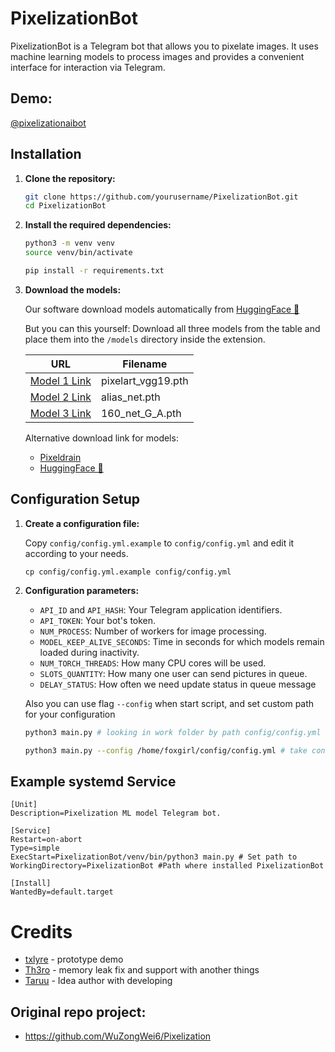 # PixelizationBot

PixelizationBot is a Telegram bot that allows you to pixelate images. It uses machine learning models to process images and provides a convenient interface for interaction via Telegram.

## Demo:
[@pixelizationaibot](https://t.me/pixelizationaibot)

## Installation

1. **Clone the repository:**

   ```bash
   git clone https://github.com/yourusername/PixelizationBot.git
   cd PixelizationBot
   ```

2. **Install the required dependencies:**

   ```bash
   python3 -m venv venv
   source venv/bin/activate
   
   pip install -r requirements.txt
   ```

3. **Download the models:**
   
   Our software download models automatically from [HuggingFace 🤗](https://huggingface.co/ashleykleynhans/pixelization/tree/main)
   
   But you can this yourself:
   Download all three models from the table and place them into the `/models` directory inside the extension.

   | URL | Filename |
   |-----|----------|
   | [Model 1 Link](https://drive.google.com/file/d/1VRYKQOsNlE1w1LXje3yTRU5THN2MGdMM/view?usp=sharing) | pixelart_vgg19.pth |
   | [Model 2 Link](https://drive.google.com/file/d/17f2rKnZOpnO9ATwRXgqLz5u5AZsyDvq_/view?usp=sharing) | alias_net.pth |
   | [Model 3 Link](https://drive.google.com/file/d/1i_8xL3stbLWNF4kdQJ50ZhnRFhSDh3Az/view?usp=sharing) | 160_net_G_A.pth |

   Alternative download link for models: 
   - [Pixeldrain](https://pixeldrain.com/u/QfmACJAG)
   - [HuggingFace 🤗](https://huggingface.co/ashleykleynhans/pixelization/tree/main)
   

## Configuration Setup

1. **Create a configuration file:**

   Copy `config/config.yml.example` to `config/config.yml` and edit it according to your needs.
   
   `cp config/config.yml.example config/config.yml`   

2. **Configuration parameters:**

   - `API_ID` and `API_HASH`: Your Telegram application identifiers.
   - `API_TOKEN`: Your bot's token.
   - `NUM_PROCESS`: Number of workers for image processing.
   - `MODEL_KEEP_ALIVE_SECONDS`: Time in seconds for which models remain loaded during inactivity.
   - `NUM_TORCH_THREADS`: How many CPU cores will be used.
   - `SLOTS_QUANTITY`: How many one user can send pictures in queue.
   - `DELAY_STATUS`: How often we need update status in queue message

   Also you can use flag `--config` when start script, and set custom path for your configuration
   ```bash
   python3 main.py # looking in work folder by path config/config.yml
   
   python3 main.py --config /home/foxgirl/config/config.yml # take config by custom path
   ```

## Example systemd Service

   ```systemd
[Unit]
Description=Pixelization ML model Telegram bot.

[Service]
Restart=on-abort
Type=simple
ExecStart=PixelizationBot/venv/bin/python3 main.py # Set path to 
WorkingDirectory=PixelizationBot #Path where installed PixelizationBot

[Install]
WantedBy=default.target
```

# Credits
- [txlyre](https://github.com/txlyre) - prototype demo
- [Th3ro](https://github.com/Th3roo)  - memory leak fix and support with another things
- [Taruu](https://github.com/Taruu)   - Idea author with developing 

## Original repo project:
 - https://github.com/WuZongWei6/Pixelization